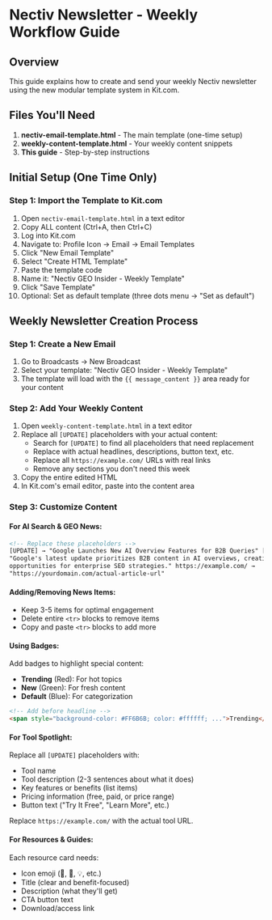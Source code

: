 # Nectiv Newsletter - Weekly Workflow Guide

## Overview

This guide explains how to create and send your weekly Nectiv newsletter using the new modular template system in Kit.com.

## Files You'll Need

1. **nectiv-email-template.html** - The main template (one-time setup)
2. **weekly-content-template.html** - Your weekly content snippets
3. **This guide** - Step-by-step instructions

## Initial Setup (One Time Only)

### Step 1: Import the Template to Kit.com

1. Open `nectiv-email-template.html` in a text editor
2. Copy ALL content (Ctrl+A, then Ctrl+C)
3. Log into Kit.com
4. Navigate to: Profile Icon → Email → Email Templates
5. Click "New Email Template"
6. Select "Create HTML Template"
7. Paste the template code
8. Name it: "Nectiv GEO Insider - Weekly Template"
9. Click "Save Template"
10. Optional: Set as default template (three dots menu → "Set as default")

## Weekly Newsletter Creation Process

### Step 1: Create a New Email

1. Go to Broadcasts → New Broadcast
2. Select your template: "Nectiv GEO Insider - Weekly Template"
3. The template will load with the `{{ message_content }}` area ready for your content

### Step 2: Add Your Weekly Content

1. Open `weekly-content-template.html` in a text editor
2. Replace all `[UPDATE]` placeholders with your actual content:
   - Search for `[UPDATE]` to find all placeholders that need replacement
   - Replace with actual headlines, descriptions, button text, etc.
   - Replace all `https://example.com/` URLs with real links
   - Remove any sections you don't need this week
3. Copy the entire edited HTML
4. In Kit.com's email editor, paste into the content area

### Step 3: Customize Content

#### For AI Search & GEO News:

```html
<!-- Replace these placeholders -->
[UPDATE] → "Google Launches New AI Overview Features for B2B Queries" [UPDATE] →
"Google's latest update prioritizes B2B content in AI overviews, creating new
opportunities for enterprise SEO strategies." https://example.com/ →
"https://yourdomain.com/actual-article-url"
```

#### Adding/Removing News Items:

- Keep 3-5 items for optimal engagement
- Delete entire `<tr>` blocks to remove items
- Copy and paste `<tr>` blocks to add more

#### Using Badges:

Add badges to highlight special content:

- **Trending** (Red): For hot topics
- **New** (Green): For fresh content
- **Default** (Blue): For categorization

```html
<!-- Add before headline -->
<span style="background-color: #FF6B6B; color: #ffffff; ...">Trending</span>
```

#### For Tool Spotlight:

Replace all `[UPDATE]` placeholders with:

- Tool name
- Tool description (2-3 sentences about what it does)
- Key features or benefits (list items)
- Pricing information (free, paid, or price range)
- Button text ("Try It Free", "Learn More", etc.)

Replace `https://example.com/` with the actual tool URL.

#### For Resources & Guides:

Each resource card needs:

- Icon emoji (🎯, 📖, 💡, etc.)
- Title (clear and benefit-focused)
- Description (what they'll get)
- CTA button text
- Download/access link
